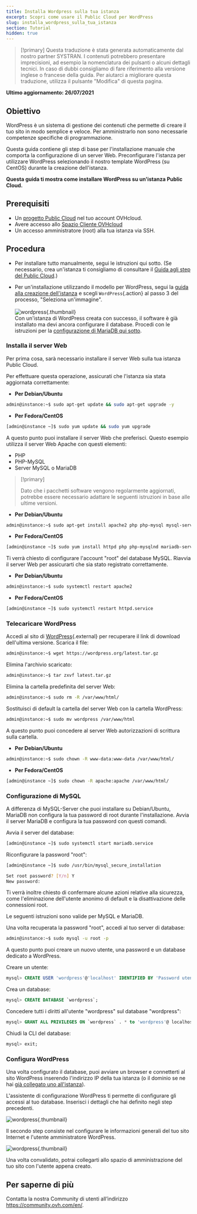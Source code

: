 ```yaml
---
title: Installa Wordpress sulla tua istanza
excerpt: Scopri come usare il Public Cloud per WordPress
slug: installa_wordpress_sulla_tua_istanza
section: Tutorial
hidden: true
---
```


> [!primary]
> Questa traduzione è stata generata automaticamente dal nostro partner SYSTRAN. I contenuti potrebbero presentare imprecisioni, ad esempio la nomenclatura dei pulsanti o alcuni dettagli tecnici. In caso di dubbi consigliamo di fare riferimento alla versione inglese o francese della guida. Per aiutarci a migliorare questa traduzione, utilizza il pulsante "Modifica" di questa pagina.
>

**Ultimo aggiornamento: 26/07/2021**

## Obiettivo

WordPress è un sistema di gestione dei contenuti che permette di creare il tuo sito in modo semplice e veloce. Per amministrarlo non sono necessarie competenze specifiche di programmazione.

Questa guida contiene gli step di base per l'installazione manuale che comporta la configurazione di un server Web. Preconfigurare l'istanza per utilizzare WordPress selezionando il nostro template WordPress (su CentOS) durante la creazione dell'istanza.

**Questa guida ti mostra come installare WordPress su un'istanza Public Cloud.**

## Prerequisiti

- Un [progetto Public Cloud](https://www.ovhcloud.com/it/public-cloud/) nel tuo account OVHcloud.
- Avere accesso allo [Spazio Cliente OVHcloud](https://www.ovh.com/auth/?action=gotomanager&from=https://www.ovh.it/&ovhSubsidiary=it)
- Un accesso amministratore (root) alla tua istanza via SSH.

## Procedura

- Per installare tutto manualmente, segui le istruzioni qui sotto. (Se necessario, crea un'istanza ti consigliamo di consultare il [Guida agli step del Public Cloud](../primi-passi-public-cloud/).)

- Per un'installazione utilizzando il modello per WordPress, segui la [guida alla creazione dell'istanza](../primi-passi-public-cloud/) e scegli `WordPress`{.action} al passo 3 del processo, "Seleziona un'immagine". <br><br> ![wordpress](images/wp_instance.png){.thumbnail} <br> Con un'istanza di WordPress creata con successo, il software è già installato ma devi ancora configurare il database. Procedi con le istruzioni per la [configurazione di MariaDB qui sotto](#sqlconf).

### Installa il server Web

Per prima cosa, sarà necessario installare il server Web sulla tua istanza Public Cloud.

Per effettuare questa operazione, assicurati che l'istanza sia stata aggiornata correttamente:

- **Per Debian/Ubuntu**

```bash
admin@instance:~$ sudo apt-get update && sudo apt-get upgrade -y
```

- **Per Fedora/CentOS**

```bash
[admin@instance ~]$ sudo yum update && sudo yum upgrade
```

A questo punto puoi installare il server Web che preferisci. Questo esempio utilizza il server Web Apache con questi elementi:

- PHP
- PHP-MySQL
- Server MySQL o MariaDB

> [!primary]
>
> Dato che i pacchetti software vengono regolarmente aggiornati, potrebbe essere necessario adattare le seguenti istruzioni in base alle ultime versioni.
>

- **Per Debian/Ubuntu**

```bash
admin@instance:~$ sudo apt-get install apache2 php php-mysql mysql-server -y
```

- **Per Fedora/CentOS**

```bash
[admin@instance ~]$ sudo yum install httpd php php-mysqlnd mariadb-server -y
```

Ti verrà chiesto di configurare l'account "root" del database MySQL. Riavvia il server Web per assicurarti che sia stato registrato correttamente.

- **Per Debian/Ubuntu**

```bash
admin@instance:~$ sudo systemctl restart apache2
```

- **Per Fedora/CentOS**

```bash
[admin@instance ~]$ sudo systemctl restart httpd.service
```

### Telecaricare WordPress

Accedi al sito di [WordPress](https://wordpress.org/download/){.external} per recuperare il link di download dell'ultima versione. Scarica il file:

```bash
admin@instance:~$ wget https://wordpress.org/latest.tar.gz
```

Elimina l'archivio scaricato:

```bash
admin@instance:~$ tar zxvf latest.tar.gz
```

Elimina la cartella predefinita del server Web:

```bash
admin@instance:~$ sudo rm -R /var/www/html/
```

Sostituisci di default la cartella del server Web con la cartella WordPress:

```bash
admin@instance:~$ sudo mv wordpress /var/www/html
```

A questo punto puoi concedere al server Web autorizzazioni di scrittura sulla cartella.

- **Per Debian/Ubuntu**

```bash
admin@instance:~$ sudo chown -R www-data:www-data /var/www/html/
```

- **Per Fedora/CentOS**

```bash
[admin@instance ~]$ sudo chown -R apache:apache /var/www/html/
```

### Configurazione di MySQL <a name="sqlconf"></a>

A differenza di MySQL-Server che puoi installare su Debian/Ubuntu, MariaDB non configura la tua password di root durante l'installazione. Avvia il server MariaDB e configura la tua password con questi comandi.

Avvia il server del database:

```bash
[admin@instance ~]$ sudo systemctl start mariadb.service
```

Riconfigurare la password "root":

```bash
[admin@instance ~]$ sudo /usr/bin/mysql_secure_installation
```

```bash
Set root password? [Y/n] Y
New password:
```

Ti verrà inoltre chiesto di confermare alcune azioni relative alla sicurezza, come l'eliminazione dell'utente anonimo di default e la disattivazione delle connessioni root.

Le seguenti istruzioni sono valide per MySQL e MariaDB.

Una volta recuperata la password "root", accedi al tuo server di database:

```bash
admin@instance:~$ sudo mysql -u root -p
```

A questo punto puoi creare un nuovo utente, una password e un database dedicato a WordPress.

Creare un utente:

```sql
mysql> CREATE USER 'wordpress'@'localhost' IDENTIFIED BY 'Password utente';
```

Crea un database:

```sql
mysql> CREATE DATABASE `wordpress`;
```

Concedere tutti i diritti all'utente "wordpress" sul database "wordpress":

```sql
mysql> GRANT ALL PRIVILEGES ON `wordpress` . * to 'wordpress'@ localhost';
```

Chiudi la CLI del database:

```sql
mysql> exit;
```

### Configura WordPress

Una volta configurato il database, puoi avviare un browser e connetterti al sito WordPress inserendo l'indirizzo IP della tua istanza (o il dominio se ne hai [già collegato uno all'istanza](../../domains/web_hosting_modifica_la_tua_zona_dns/)).

L'assistente di configurazione WordPress ti permette di configurare gli accessi al tuo database. Inserisci i dettagli che hai definito negli step precedenti.

![wordpress](images/wp_install1.png){.thumbnail}

Il secondo step consiste nel configurare le informazioni generali del tuo sito Internet e l'utente amministratore WordPress.

![wordpress](images/wp_install2.png){.thumbnail}

Una volta convalidato, potrai collegarti allo spazio di amministrazione del tuo sito con l'utente appena creato.

## Per saperne di più

Contatta la nostra Community di utenti all’indirizzo <https://community.ovh.com/en/>.